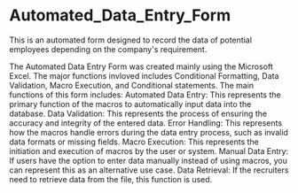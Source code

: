 # Automated_Data_Entry_Form
This is an automated form designed to record the data of potential employees depending on the company's requirement.

The Automated Data Entry Form was created mainly using the Microsoft Excel. The major functions invloved includes Conditional Formatting, Data Validation, Macro Execution, and Conditional statements. 
The main functions of this form includes:
Automated Data Entry: This represents the primary function of the macros to automatically input data into the database.
Data Validation: This represents the process of ensuring the accuracy and integrity of the entered data.
Error Handling: This represents how the macros handle errors during the data entry process, such as invalid data formats or missing fields.
Macro Execution: This represents the initiation and execution of macros by the user or system.
Manual Data Entry: If users have the option to enter data manually instead of using macros, you can represent this as an alternative use case.
Data Retrieval: If the recruiters need to retrieve data from the file, this function is used.
